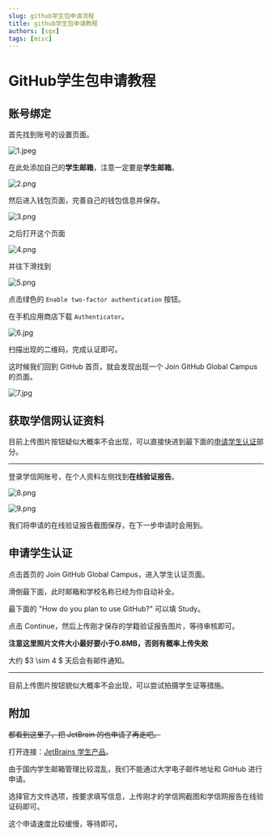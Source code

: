 ```yaml
---
slug: github学生包申请流程
title: github学生包申请教程
authors: [sgx]
tags: [misc]
---
```


# GitHub学生包申请教程

## 账号绑定

首先找到账号的设置页面。

![1.jpeg](https://s2.loli.net/2023/12/21/yrvK2qoaHWR5VSP.jpg)

在此处添加自己的**学生邮箱**，注意一定要是**学生邮箱**。

![2.png](https://s2.loli.net/2023/12/21/neuKiNdHv4ExB1J.png)

然后进入钱包页面，完善自己的钱包信息并保存。

![3.png](https://s2.loli.net/2023/12/21/AZyiElXuhs96VLY.png)

之后打开这个页面

![4.png](https://s2.loli.net/2023/12/21/atUEfer6vkVZWqd.png)

并往下滑找到

![5.png](https://s2.loli.net/2023/12/21/EivDwezdJXA8oN1.png)

点击绿色的 `Enable two-factor authentication` 按钮。

在手机应用商店下载 `Authenticator`。

![6.jpg](https://s2.loli.net/2023/12/21/fuiNl8znwLSQy4W.jpg)

扫描出现的二维码，完成认证即可。

这时候我们回到 GitHub 首页，就会发现出现一个 Join GitHub Global Campus 的页面。

![7.jpg](https://s2.loli.net/2023/12/21/MoclTx3YpEtazsm.jpg)

## 获取学信网认证资料

目前上传图片按钮疑似大概率不会出现，可以直接快进到最下面的[申请学生认证](##申请学生认证)部分。

---

登录学信网账号，在个人资料左侧找到**在线验证报告**。

![8.png](https://s2.loli.net/2023/12/21/zpW5Zg4M1PQ9jvU.png)

![9.png](https://s2.loli.net/2023/12/21/jKs3S5u2hc4OTYJ.png)

我们将申请的在线验证报告截图保存，在下一步申请时会用到。

## 申请学生认证

 点击首页的  Join GitHub Global Campus，进入学生认证页面。

滑倒最下面，此时邮箱和学校名称已经为你自动补全。

最下面的 "How do you plan to use GitHub?" 可以填 Study。

点击 Continue，然后上传刚才保存的学籍验证报告图片，等待审核即可。

**注意这里照片文件大小最好要小于0.8MB，否则有概率上传失败**

大约 $3 \sim 4 $ 天后会有邮件通知。

---
目前上传图片按钮貌似大概率不会出现，可以尝试拍摄学生证等措施。

## 附加

~~都看到这里了，把 JetBrain 的也申请了再走吧。~~

打开连接：[JetBrains 学生产品](https://www.jetbrains.com/shop/eform/students)。

由于国内学生邮箱管理比较混乱，我们不能通过大学电子邮件地址和 GitHub 进行申请。

选择官方文件选项，按要求填写信息，上传刚才的学信网截图和学信网报告在线验证码即可。

这个申请速度比较缓慢，等待即可。